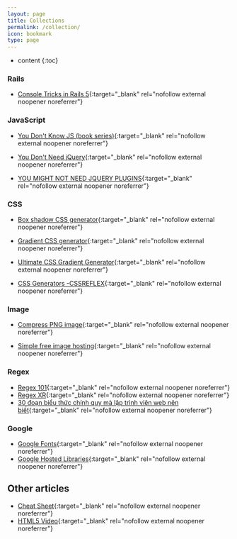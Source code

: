 ```yaml
---
layout: page
title: Collections
permalink: /collection/
icon: bookmark
type: page
---
```


* content
{:toc}

### Rails
* [Console Tricks in Rails 5](https://rubyplus.com/articles/3461-Console-Tricks-in-Rails-5){:target="_blank" rel="nofollow external noopener noreferrer"}

### JavaScript
* [You Don't Know JS (book series)](https://github.com/getify/You-Dont-Know-JS){:target="_blank" rel="nofollow external noopener noreferrer"}

* [You Don't Need jQuery](https://github.com/nefe/You-Dont-Need-jQuery){:target="_blank" rel="nofollow external noopener noreferrer"}

* [YOU MIGHT NOT NEED JQUERY PLUGINS](http://youmightnotneedjqueryplugins.com/){:target="_blank" rel="nofollow external noopener noreferrer"}


### CSS
* [Box shadow CSS generator](http://www.cssmatic.com/box-shadow){:target="_blank" rel="nofollow external noopener noreferrer"}

* [Gradient CSS generator](http://www.cssmatic.com/gradient-generator){:target="_blank" rel="nofollow external noopener noreferrer"}

* [Ultimate CSS Gradient Generator](http://www.colorzilla.com/gradient-editor/){:target="_blank" rel="nofollow external noopener noreferrer"}

* [CSS Generators -CSSREFLEX](http://www.cssreflex.com/css-generators/){:target="_blank" rel="nofollow external noopener noreferrer"}


### Image
* [Compress PNG image](https://tinypng.com/){:target="_blank" rel="nofollow external noopener noreferrer"}

* [Simple free image hosting](https://sm.ms/){:target="_blank" rel="nofollow external noopener noreferrer"}

### Regex
* [Regex 101](https://regex101.com/){:target="_blank" rel="nofollow external noopener noreferrer"}
* [Regex XR](http://regexr.com/){:target="_blank" rel="nofollow external noopener noreferrer"}
* [30 đoạn biểu thức chính quy mà lập trình viên web nên biết](https://kipalog.com/posts/30-doan-bieu-thuc-chinh-quy-ma-lap-trinh-vien-web-nen-biet){:target="_blank" rel="nofollow external noopener noreferrer"}

### Google
* [Google Fonts](https://fonts.google.com/){:target="_blank" rel="nofollow external noopener noreferrer"}
* [Google Hosted Libraries](https://developers.google.com/speed/libraries/){:target="_blank" rel="nofollow external noopener noreferrer"}

## Other articles
* [<head> Cheat Sheet](http://gethead.info/){:target="_blank" rel="nofollow external noopener noreferrer"}
* [HTML5 Video](https://www.html5rocks.com/zh/tutorials/video/basics/){:target="_blank" rel="nofollow external noopener noreferrer"}
